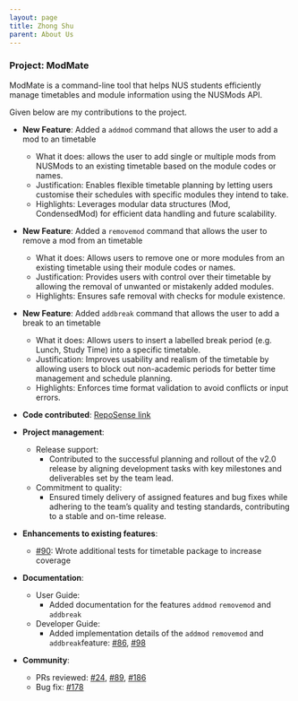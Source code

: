 ```yaml
---
layout: page
title: Zhong Shu
parent: About Us
---
```


### Project: ModMate

ModMate is a command-line tool that helps NUS students efficiently manage timetables and module information using the NUSMods API.

Given below are my contributions to the project.

* **New Feature**:  Added a `addmod` command that allows the user to add a mod to an timetable
  * What it does: allows the user to add single or multiple mods from NUSMods to an existing timetable based on the module codes or names.
  * Justification: Enables flexible timetable planning by letting users customise their schedules with specific modules they intend to take.  
  * Highlights: Leverages modular data structures (Mod, CondensedMod) for efficient data handling and future scalability.

* **New Feature**:  Added a `removemod` command that allows the user to remove a mod from an timetable
  * What it does: Allows users to remove one or more modules from an existing timetable using their module codes or names.
  * Justification: Provides users with control over their timetable by allowing the removal of unwanted or mistakenly added modules.
  * Highlights: Ensures safe removal with checks for module existence.

* **New Feature**: Added `addbreak` command that allows the user to add a break to an timetable
  * What it does: Allows users to insert a labelled break period (e.g. Lunch, Study Time) into a specific timetable.
  * Justification: Improves usability and realism of the timetable by allowing users to block out non-academic periods for better time management and schedule planning.
  * Highlights: Enforces time format validation to avoid conflicts or input errors.

* **Code contributed**: [RepoSense link](https://nus-cs2113-ay2425s2.github.io/tp-dashboard/?search=shuu4&sort=groupTitle&sortWithin=title&timeframe=commit&mergegroup=&groupSelect=groupByRepos&breakdown=true&checkedFileTypes=docs~functional-code~test-code~other&since=2025-02-21)

* **Project management**:
  * Release support:
    * Contributed to the successful planning and rollout of the v2.0 release by aligning development tasks with key milestones and deliverables set by the team lead.
  * Commitment to quality:
    * Ensured timely delivery of assigned features and bug fixes while adhering to the team’s quality and testing standards, contributing to a stable and on-time release.

* **Enhancements to existing features**:
  * [\#90](https://github.com/AY2425S2-CS2113-W12-1/tp/pull/90): Wrote additional tests for timetable package to increase coverage

* **Documentation**:
  * User Guide:
    * Added documentation for the features `addmod` `removemod` and `addbreak`
  * Developer Guide:
    * Added implementation details of the `addmod` `removemod` and `addbreak`feature: [\#86](https://github.com/AY2425S2-CS2113-W12-1/tp/pull/86), [\#98](https://github.com/AY2425S2-CS2113-W12-1/tp/pull/98)

* **Community**:
  * PRs reviewed: [\#24](https://github.com/AY2425S2-CS2113-W12-1/tp/pull/24), [\#89](https://github.com/AY2425S2-CS2113-W12-1/tp/pull/89), [\#186](https://github.com/AY2425S2-CS2113-W12-1/tp/pull/186)
  * Bug fix: [\#178](https://github.com/AY2425S2-CS2113-W12-1/tp/pull/178)